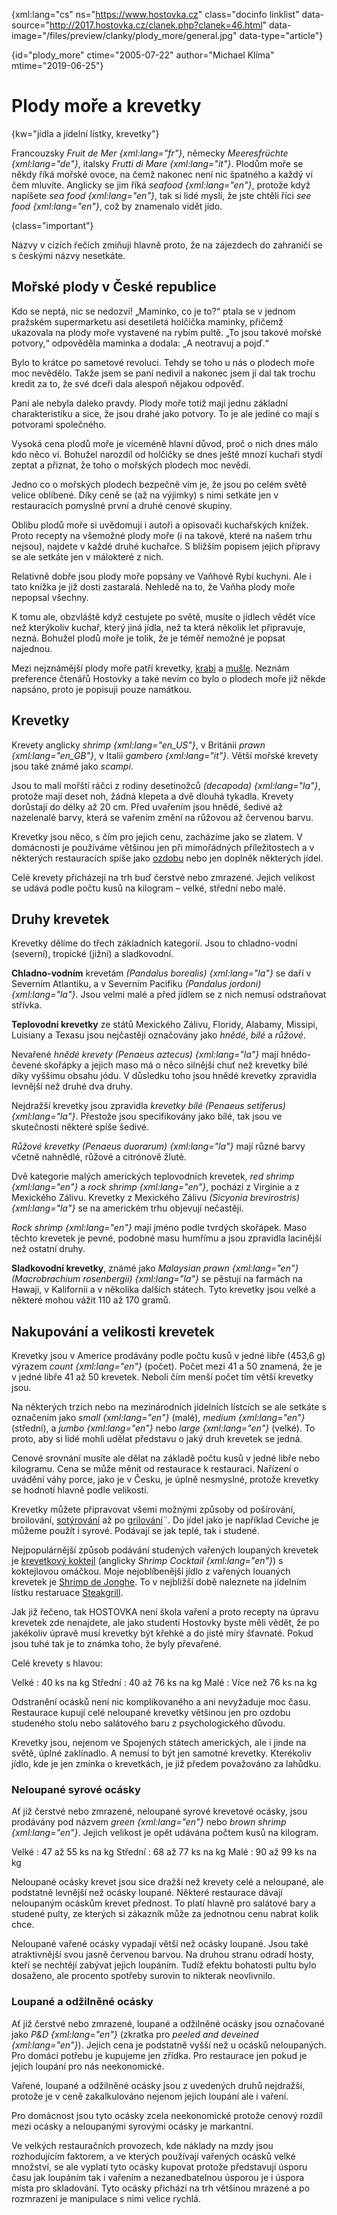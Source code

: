 
{xml:lang="cs" ns="https://www.hostovka.cz" class="docinfo linklist" data-source="http://2017.hostovka.cz/clanek.php?clanek=46.html" data-image="/files/preview/clanky/plody_more/general.jpg" data-type="article"}

{id="plody\_more" ctime="2005-07-22" author="Michael Klíma" mtime="2019-06-25"}

# Plody moře a krevetky

<!-- generated attribute kw by user_udpatekw.sh on 2019-04-16, do not edit -->

{kw="jídla a jídelní lístky, krevetky"}

Francouzsky _Fruit de Mer {xml:lang="fr"}_, německy _Meeresfrüchte {xml:lang="de"}_, italsky _Frutti di Mare {xml:lang="it"}_. Plodům moře se někdy říká mořské ovoce, na čemž nakonec není nic špatného a každý ví čem mluvíte. Anglicky se jim říká _seafood {xml:lang="en"}_, protože když napíšete _sea food {xml:lang="en"}_, tak si lidé myslí, že jste chtěli říci _see food {xml:lang="en"}_, což by znamenalo vidět jído.

{class="important"}

Názvy v cizích řečích zmiňuji hlavně proto, že na zájezdech do zahraničí se s českými názvy nesetkáte.

## Mořské plody v České republice

Kdo se neptá, nic se nedozví! „Maminko, co je to?“ ptala se v jednom pražském supermarketu asi desetiletá holčička maminky, přičemž ukazovala na plody moře vystavené na rybím pultě. „To jsou takové mořské potvory,“ odpověděla maminka a dodala: „A neotravuj a pojď.“

Bylo to krátce po sametové revoluci. Tehdy se toho u nás o plodech moře moc nevědělo. Takže jsem se paní nedivil a nakonec jsem jí dal tak trochu kredit za to, že své dceři dala alespoň nějakou odpověď.

Paní ale nebyla daleko pravdy. Plody moře totiž mají jednu základní charakteristiku a sice, že jsou drahé jako potvory. To je ale jediné co mají s potvorami společného.

Vysoká cena plodů moře je víceméně hlavní důvod, proč o nich dnes málo kdo něco ví. Bohužel narozdíl od holčičky se dnes ještě mnozí kuchaři stydí zeptat a přiznat, že toho o mořských plodech moc nevědí.

Jedno co o mořských plodech bezpečně vím je, že jsou po celém světě velice oblíbené. Díky ceně se (až na výjimky) s nimi setkáte jen v restauracích pomyslné první a druhé cenové skupiny.

Oblibu plodů moře si uvědomují i autoři a opisovači kuchařských knížek. Proto recepty na všemožné plody moře (i na takové, které na našem trhu nejsou), najdete v každé druhé kuchařce. S bližším popisem jejich přípravy se ale setkáte jen v málokteré z nich.

Relativně dobře jsou plody moře popsány ve Vaňhově Rybí kuchyni. Ale i tato knížka je již dosti zastaralá. Nehledě na to, že Vaňha plody moře nepopsal všechny.

K tomu ale, obzvláště když cestujete po světě, musíte o jídlech vědět více než kterýkoliv kuchař, který jiná jídla, než ta která několik let připravuje, nezná. Bohužel plodů moře je tolik, že je téměř nemožné je popsat najednou.

Mezi nejznámější plody moře patří krevetky, [krabi][1] a [mušle][2]. Neznám preference čtenářů Hostovky a také nevím co bylo o plodech moře již někde napsáno, proto je popisuji pouze namátkou.

## Krevetky

Krevety anglicky _shrimp {xml:lang="en_US"}_, v Británii _prawn {xml:lang="en_GB"}_, v Italii _gambero {xml:lang="it"}_. Větší mořské krevety jsou také známé jako _scampi_.

Jsou to malí mořští ráčci z rodiny desetinožců _(decapoda) {xml:lang="la"}_, protože mají deset noh, žádná klepeta a dvě dlouhá tykadla. Krevety dorůstají do délky až 20 cm. Před uvařením jsou hnědé, šedivé až nazelenalé barvy, která se vařením změní na růžovou až červenou barvu.

Krevetky jsou něco, s čím pro jejich cenu, zacházíme jako se zlatem. V domácnosti je používáme většinou jen při mimořádných příležitostech a v některých restauracích spíše jako [ozdobu][8] nebo jen doplněk některých jídel.

Celé krevety přicházejí na trh buď čerstvé nebo zmrazené. Jejich velikost se udává podle počtu kusů na kilogram – velké, střední nebo malé.

## Druhy krevetek

Krevetky dělíme do třech základních kategorií. Jsou to chladno-vodní (severní), tropické (jižní) a sladkovodní.

**Chladno-vodním** krevetám _(Pandalus borealis) {xml:lang="la"}_ se daří v Severním Atlantiku, a v Severním Pacifiku _(Pandalus jordoni) {xml:lang="la"}_. Jsou velmi malé a před jídlem se z nich nemusí odstraňovat střívka.

**Teplovodní krevetky** ze států Mexického Zálivu, Floridy, Alabamy, Missipi, Luisiany a Texasu jsou nejčastěji označovány jako _hnědé_, _bílé_ a _růžové_.

Nevařené _hnědé krevety_ _(Penaeus aztecus) {xml:lang="la"}_ mají hnědo-čevené skořápky a jejich maso má o něco silnější chuť než krevetky bílé díky vyššímu obsahu jódu. V důsledku toho jsou hnědé krevetky zpravidla levnější než druhé dva druhy.

Nejdražší krevetky jsou zpravidla _krevetky bílé_ _(Penaeus setiferus) {xml:lang="la"}_. Přestože jsou specifikovány jako bílé, tak jsou ve skutečnosti některé spíše šedivé.

_Růžové krevetky_ _(Penaeus duorarum) {xml:lang="la"}_ mají různé barvy včetně nahnědlé, růžové a citrónově žluté.

Dvě kategorie malých amerických teplovodních krevetek, _red shrimp {xml:lang="en"}_ a _rock shrimp {xml:lang="en"}_, pochází z Virginie a z Mexického Zálivu. Krevetky z Mexického Zálivu _(Sicyonia brevirostris) {xml:lang="la"}_ se na americkém trhu objevují nečastěji.

_Rock shrimp {xml:lang="en"}_ mají jméno podle tvrdých skořápek. Maso těchto krevetek je pevné, podobné masu humřímu a jsou zpravidla lacinější než ostatní druhy.

**Sladkovodní krevetky**, známé jako _Malaysian prawn {xml:lang="en"}_ _(Macrobrachium rosenbergii) {xml:lang="la"}_ se pěstují na farmách na Hawaji, v Kalifornii a v několika dalších státech. Tyto krevetky jsou velké a některé mohou vážit 110 až 170 gramů.

## Nakupování a velikosti krevetek

Krevetky jsou v Americe prodávány podle počtu kusů v jedné libře (453,6 g) výrazem _count {xml:lang="en"}_ (počet). Počet mezi 41 a 50 znamená, že je v jedné libře 41 až 50 krevetek. Neboli čím menší počet tím větší krevetky jsou.

Na některých trzích nebo na mezinárodních jídelních lístcích se ale setkáte s označením jako _small {xml:lang="en"}_ (malé), _medium {xml:lang="en"}_ (střední), a _jumbo {xml:lang="en"}_ nebo _large {xml:lang="en"}_ (velké). To proto, aby si lidé mohli udělat představu o jaký druh krevetek se jedná.

Cenové srovnání musíte ale dělat na základě počtu kusů v jedné libře nebo kilogramu. Cena se může měnit od restaurace k restauraci. Nařízení o uvádění váhy porce, jako je v Česku, je úplně nesmyslné, protože krevetky se hodnotí hlavně podle velikosti.

Krevetky můžete připravovat všemi možnými způsoby od pošírování, broilování, [sotýrování][5] až po [grilování][6]¨. Do jídel jako je například Ceviche je můžeme použít i syrové. Podávají se jak teplé, tak i studené.

Nejpopulárnější způsob podávání studených vařených loupaných krevetek je [krevetkový koktejl][7] (anglicky _Shrimp Cocktail {xml:lang="en"}_) s koktejlovou omáčkou. Moje nejoblíbenější jídlo z vařených louaných krevetek je [Shrimp de Jonghe][3]. To v nejbližší době naleznete na jídelním lístku restaruace [Steakgrill][4].

Jak již řečeno, tak HOSTOVKA není škola vaření a proto recepty na úpravu krevetek zde nenajdete, ale jako studenti Hostovky byste měli vědět, že po jakékoliv úpravě musí krevetky být křehké a do jisté míry šťavnaté. Pokud jsou tuhé tak je to známka toho, že byly převařené.

Celé krevety s hlavou:

Velké
:   40 ks na kg
Střední
:   40 až 76 ks na kg
Malé
:   Více než 76 ks na kg

Odstranění ocásků není nic komplikovaného a ani nevyžaduje moc času. Restaurace kupují celé neloupané krevetky většinou jen pro ozdobu studeného stolu nebo salátového baru z psychologického důvodu.

Krevetky jsou, nejenom ve Spojených státech amerických, ale i jinde na světě, úplné zaklínadlo. A nemusí to být jen samotné krevetky. Kterékoliv jídlo, kde je jen zmínka o krevetkách, je již předem považováno za lahůdku.

### Neloupané syrové ocásky

Ať již čerstvé nebo zmrazené, neloupané syrové krevetové ocásky, jsou prodávány pod názvem _green {xml:lang="en"}_ nebo _brown shrimp {xml:lang="en"}_. Jejich velikost je opět udávána počtem kusů na kilogram.

Velké
:   47 až 55 ks na kg
Střední
:   68 až 77 ks na kg
Malé
:   90 až 99 ks na kg

Neloupané ocásky krevet jsou sice dražší než krevety celé a neloupané, ale podstatně levnější než ocásky loupané. Některé restaurace dávají neloupaným ocáskům krevet přednost. To platí hlavně pro salátové bary a studené pulty, ze kterých si zákazník může za jednotnou cenu nabrat kolik chce.

Neloupané vařené ocásky vypadají větší než ocásky loupané. Jsou také atraktivnější svou jasně červenou barvou. Na druhou stranu odradí hosty, kteří se nechtějí zabývat jejich loupáním. Tudíž efektu bohatosti pultu bylo dosaženo, ale procento spotřeby surovin to nikterak neovlivnilo.

### Loupané a odžilněné ocásky

Ať již čerstvé nebo zmrazené, loupané a odžilněné ocásky jsou označované jako _P&D {xml:lang="en"}_ (zkratka pro _peeled and deveined {xml:lang="en"}_). Jejich cena je podstatně vyšší než u ocásků neloupaných. Pro domácí potřebu je kupujeme jen zřídka. Pro restaurace jen pokud je jejich loupání pro nás neekonomické.

Vařené, loupané a odžilněné ocásky jsou z uvedených druhů nejdražší, protože je v ceně zakalkulováno nejenom jejich loupání ale i vaření.

Pro domácnost jsou tyto ocásky zcela neekonomické protože cenový rozdíl mezi ocásky a neloupanými syrovými ocásky je markantní.

Ve velkých restauračních provozech, kde náklady na mzdy jsou rozhodujícím faktorem, a ve kterých používají vařených ocásků velké množství, se ale vyplatí tyto ocásky kupovat protože představují úsporu času jak loupáním tak i vařením a nezanedbatelnou úsporou je i úspora místa pro skladování. Tyto ocásky přichází na trh většinou mrazené a po rozmrazení je manipulace s nimi velice rychlá.

 [1]: /krabi
 [2]: /musle
 [3]: /shrimp_de_jonghe
 [4]: https://www.steakgrill.cz
 [5]: /sotyrovani
 [6]: /grilovani
 [7]: /celer_rapikaty#dalsi_zpusoby_podavani
 [8]: /zdobeni

